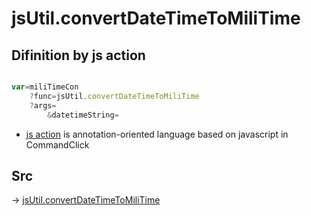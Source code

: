 # jsUtil.convertDateTimeToMiliTime

## Difinition by js action

```js.js

var=miliTimeCon
	?func=jsUtil.convertDateTimeToMiliTime
	?args=
		&datetimeString=
```

- [js action]() is annotation-oriented language based on javascript in CommandClick

## Src

-> [jsUtil.convertDateTimeToMiliTime](https://github.com/puutaro/CommandClick/blob/master/app/src/main/java/com/puutaro/commandclick/fragment_lib/terminal_fragment/js_interface/JsUtil.kt#L48)


